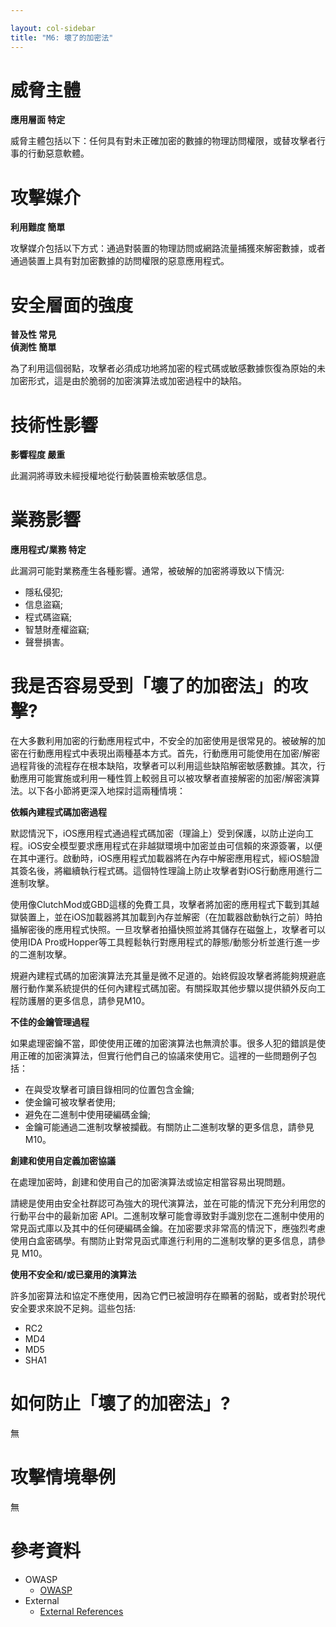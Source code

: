 ```yaml
---

layout: col-sidebar
title: "M6: 壞了的加密法"
---
```


# 威脅主體

**應用層面 特定**

威脅主體包括以下：任何具有對未正確加密的數據的物理訪問權限，或替攻擊者行事的行動惡意軟體。

# 攻擊媒介	

**利用難度 簡單**

攻擊媒介包括以下方式：通過對裝置的物理訪問或網路流量捕獲來解密數據，或者通過裝置上具有對加密數據的訪問權限的惡意應用程式。

# 安全層面的強度	

**普及性 常見** <br />
**偵測性 簡單**
	
為了利用這個弱點，攻擊者必須成功地將加密的程式碼或敏感數據恢復為原始的未加密形式，這是由於脆弱的加密演算法或加密過程中的缺陷。

# 技術性影響	

**影響程度 嚴重**

此漏洞將導致未經授權地從行動裝置檢索敏感信息。

# 業務影響
	
**應用程式/業務 特定** 
		

此漏洞可能對業務產生各種影響。通常，被破解的加密將導致以下情況:
- 隱私侵犯;
- 信息盜竊;
- 程式碼盜竊;
- 智慧財產權盜竊; 
- 聲譽損害。

# 我是否容易受到「壞了的加密法」的攻擊?

在大多數利用加密的行動應用程式中，不安全的加密使用是很常見的。被破解的加密在行動應用程式中表現出兩種基本方式。首先，行動應用可能使用在加密/解密過程背後的流程存在根本缺陷，攻擊者可以利用這些缺陷解密敏感數據。其次，行動應用可能實施或利用一種性質上較弱且可以被攻擊者直接解密的加密/解密演算法。以下各小節將更深入地探討這兩種情境：


**依賴內建程式碼加密過程**

默認情況下，iOS應用程式通過程式碼加密（理論上）受到保護，以防止逆向工程。iOS安全模型要求應用程式在非越獄環境中加密並由可信賴的來源簽署，以便在其中運行。啟動時，iOS應用程式加載器將在內存中解密應用程式，經iOS驗證其簽名後，將繼續執行程式碼。這個特性理論上防止攻擊者對iOS行動應用進行二進制攻擊。

使用像ClutchMod或GBD這樣的免費工具，攻擊者將加密的應用程式下載到其越獄裝置上，並在iOS加載器將其加載到內存並解密（在加載器啟動執行之前）時拍攝解密後的應用程式快照。一旦攻擊者拍攝快照並將其儲存在磁盤上，攻擊者可以使用IDA Pro或Hopper等工具輕鬆執行對應用程式的靜態/動態分析並進行進一步的二進制攻擊。

規避內建程式碼的加密演算法充其量是微不足道的。始終假設攻擊者將能夠規避底層行動作業系統提供的任何內建程式碼加密。有關採取其他步驟以提供額外反向工程防護層的更多信息，請參見M10。

**不佳的金鑰管理過程**

如果處理密鑰不當，即使使用正確的加密演算法也無濟於事。很多人犯的錯誤是使用正確的加密演算法，但實行他們自己的協議來使用它。這裡的一些問題例子包括：

- 在與受攻擊者可讀目錄相同的位置包含金鑰;
- 使金鑰可被攻擊者使用;
- 避免在二進制中使用硬編碼金鑰; 
- 金鑰可能通過二進制攻擊被攔截。有關防止二進制攻擊的更多信息，請參見M10。

**創建和使用自定義加密協議**

在處理加密時，創建和使用自己的加密演算法或協定相當容易出現問題。

請總是使用由安全社群認可為強大的現代演算法，並在可能的情況下充分利用您的行動平台中的最新加密 API。二進制攻擊可能會導致對手識別您在二進制中使用的常見函式庫以及其中的任何硬編碼金鑰。在加密要求非常高的情況下，應強烈考慮使用白盒密碼學。有關防止對常見函式庫進行利用的二進制攻擊的更多信息，請參見 M10。

**使用不安全和/或已棄用的演算法**

許多加密算法和協定不應使用，因為它們已被證明存在顯著的弱點，或者對於現代安全要求來說不足夠。這些包括:

- RC2
- MD4
- MD5
- SHA1

# 如何防止「壞了的加密法」?

無

# 攻擊情境舉例

無

# 參考資料

- OWASP
  - [OWASP](https://www.owasp.org/)
- External
  - [External References](http://cwe.mitre.org/)